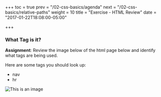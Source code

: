 +++
toc = true
prev = "/02-css-basics/agenda"
next = "/02-css-basics/relative-paths"
weight = 10
title = "Exercise - HTML Review"
date = "2017-01-22T18:08:00-05:00"

+++

### What Tag is it?

**Assignment**: Review the image below of the html page below and identify what tags are being used.

Here are some tags you should look up:

- nav
- hr

![This is an image](/images/02/about_me_deliverable.png)

